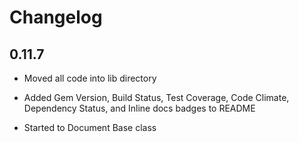 # Changelog

## 0.11.7

  * Moved all code into lib directory

  * Added Gem Version, Build Status, Test Coverage, Code Climate, Dependency Status,
    and Inline docs badges to README

  * Started to Document Base class
